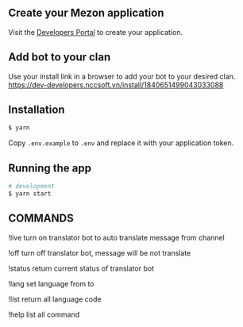 ## Create your Mezon application

Visit the [Developers Portal](https://dev-developers.nccsoft.vn/) to create your application.

## Add bot to your clan

Use your install link in a browser to add your bot to your desired clan.
https://dev-developers.nccsoft.vn/install/1840651499043033088

## Installation

```bash
$ yarn
```

Copy `.env.example` to `.env` and replace it with your application token.

## Running the app

```bash
# development
$ yarn start
```

## COMMANDS
!live
  turn on translator bot to auto translate message from channel

!off
  turn off translator bot, message will be not translate

!status
  return current status of translator bot

!lang
  set language from to

!list
  return all language code

!help
  list all command